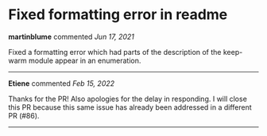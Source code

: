 # Fixed formatting error in readme

**martinblume** commented *Jun 17, 2021*

Fixed a formatting error which had parts of the description of the keep-warm module appear in an enumeration.
<br />
***


**Etiene** commented *Feb 15, 2022*

Thanks for the PR! Also apologies for the delay in responding. I will close this PR because this same issue has already been addressed in a different PR (#86).
***

